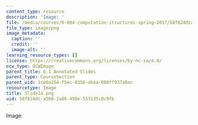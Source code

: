 ```yaml
---
content_type: resource
description: 'Image: '
file: /media/courses/6-004-computation-structures-spring-2017/58f824dca5002a86498e553135c0c9fb_Slide14.png
file_type: image/png
image_metadata:
  caption: ''
  credit: ''
  image-alt: ''
learning_resource_types: []
license: https://creativecommons.org/licenses/by-nc-sa/4.0/
ocw_type: OCWImage
parent_title: 6.1 Annotated Slides
parent_type: CourseSection
parent_uid: 1ce0a254-f5ec-8356-abea-088ff937a0ac
resourcetype: Image
title: Slide14.png
uid: 58f824dc-a500-2a86-498e-553135c0c9fb
---
```

Image: 